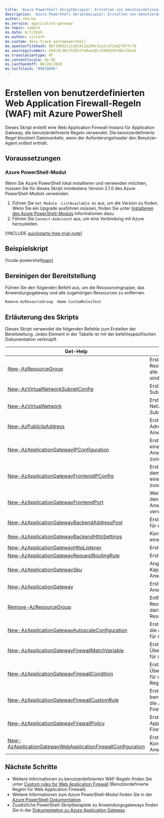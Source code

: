 ```yaml
---
title: 'Azure PowerShell-Skriptbeispiel: Erstellen von benutzerdefinierten WAF-Regeln'
description: 'Azure PowerShell-Skriptbeispiel: Erstellen von benutzerdefinierten Web Application Firewall-Regeln'
author: vhorne
ms.service: application-gateway
ms.topic: sample
ms.date: 6/7/2019
ms.author: victorh
ms.custom: devx-track-azurepowershell
ms.openlocfilehash: 8bf19052c11301412a299c31a2cd73ed2f9ffc7d
ms.sourcegitcommit: 656c0c38cf550327a9ee10cc936029378bc7b5a2
ms.translationtype: HT
ms.contentlocale: de-DE
ms.lasthandoff: 08/28/2020
ms.locfileid: "89079896"
---
```

# <a name="create-web-application-firewall-waf-custom-rules-with-azure-powershell"></a>Erstellen von benutzerdefinierten Web Application Firewall-Regeln (WAF) mit Azure PowerShell

Dieses Skript erstellt eine Web Application Firewall-Instanz für Application Gateway, die benutzerdefinierte Regeln verwendet. Die benutzerdefinierte Regel blockiert Datenverkehr, wenn der Anforderungsheader den Benutzer-Agent *evilbot* enthält.

## <a name="prerequisites"></a>Voraussetzungen

### <a name="azure-powershell-module"></a>Azure PowerShell-Modul

Wenn Sie Azure PowerShell lokal installieren und verwenden möchten, müssen Sie für dieses Skript mindestens Version 2.1.0 des Azure PowerShell-Moduls verwenden.

1. Führen Sie `Get-Module -ListAvailable Az` aus, um die Version zu finden. Wenn Sie ein Upgrade ausführen müssen, finden Sie unter [Installieren des Azure PowerShell-Moduls](/powershell/azure/install-az-ps) Informationen dazu.
2. Führen Sie `Connect-AzAccount` aus, um eine Verbindung mit Azure herzustellen.

[!INCLUDE [quickstarts-free-trial-note](../../../includes/quickstarts-free-trial-note.md)]

## <a name="sample-script"></a>Beispielskript

[!code-powershell[main](../../../powershell_scripts/application-gateway/waf-rules/waf-custom-rules.ps1 "Custom WAF rules")]

## <a name="clean-up-deployment"></a>Bereinigen der Bereitstellung

Führen Sie den folgenden Befehl aus, um die Ressourcengruppe, das Anwendungsgateway und alle zugehörigen Ressourcen zu entfernen.

```powershell
Remove-AzResourceGroup -Name CustomRulesTest
```

## <a name="script-explanation"></a>Erläuterung des Skripts

Dieses Skript verwendet die folgenden Befehle zum Erstellen der Bereitstellung. Jedes Element in der Tabelle ist mit der befehlsspezifischen Dokumentation verknüpft.

| Get-Help | Notizen |
|---|---|
| [New-AzResourceGroup](/powershell/module/az.resources/new-azresourcegroup) | Erstellt eine Ressourcengruppe, in der alle Ressourcen gespeichert sind. |
| [New-AzVirtualNetworkSubnetConfig](/powershell/module/az.network/new-azvirtualnetworksubnetconfig) | Erstellt die Subnetzkonfiguration. |
| [New-AzVirtualNetwork](/powershell/module/az.network/new-azvirtualnetwork) | Erstellt das virtuelle Netzwerk mit den Subnetzkonfigurationen. |
| [New-AzPublicIpAddress](/powershell/module/az.network/new-azpublicipaddress) | Erstellt die öffentliche IP-Adresse für das Anwendungsgateway. |
| [New-AzApplicationGatewayIPConfiguration](/powershell/module/az.network/new-azapplicationgatewayipconfiguration) | Erstellt die Konfiguration, die einem Subnetz das Anwendungsgateway zuordnet. |
| [New-AzApplicationGatewayFrontendIPConfig](/powershell/module/az.network/new-azapplicationgatewayfrontendipconfig) | Erstellt die Konfiguration, die dem Anwendungsgateway eine öffentliche IP-Adresse zuordnet. |
| [New-AzApplicationGatewayFrontendPort](/powershell/module/az.network/new-azapplicationgatewayfrontendport) | Weist einen Port zu, der für den Zugriff auf das Anwendungsgateway verwendet wird. |
| [New-AzApplicationGatewayBackendAddressPool](/powershell/module/az.network/new-azapplicationgatewaybackendaddresspool) | Erstellt einen Back-End-Pool für ein Anwendungsgateway. |
| [New-AzApplicationGatewayBackendHttpSettings](/powershell/module/az.network/new-azapplicationgatewaybackendhttpsetting) | Konfiguriert Einstellungen für einen Back-End-Pool. |
| [New-AzApplicationGatewayHttpListener](/powershell/module/az.network/new-azapplicationgatewayhttplistener) | Erstellt einen Listener. |
| [New-AzApplicationGatewayRequestRoutingRule](/powershell/module/az.network/new-azapplicationgatewayrequestroutingrule) | Erstellt eine Routingregel. |
| [New-AzApplicationGatewaySku](/powershell/module/az.network/new-azapplicationgatewaysku) | Angeben von Ebene und Kapazität für ein Anwendungsgateway. |
| [New-AzApplicationGateway](/powershell/module/az.network/new-azapplicationgateway) | Erstellen eines Anwendungsgateways |
|[Remove-AzResourceGroup](/powershell/module/az.resources/remove-azresourcegroup) | Entfernt eine Ressourcengruppe und alle darin enthaltenen Ressourcen. |
|[New-AzApplicationGatewayAutoscaleConfiguration](/powershell/module/az.network/New-AzApplicationGatewayAutoscaleConfiguration)|Erstellt eine Konfiguration für die automatische Skalierung für Application Gateway.|
|[New-AzApplicationGatewayFirewallMatchVariable](/powershell/module/az.network/New-AzApplicationGatewayFirewallMatchVariable)|Erstellt eine Übereinstimmungsvariable für die Firewallbedingung.|
|[New-AzApplicationGatewayFirewallCondition](/powershell/module/az.network/New-AzApplicationGatewayFirewallCondition)|Erstellt eine Übereinstimmungsbedingung für die benutzerdefinierte Regel.|
|[New-AzApplicationGatewayFirewallCustomRule](/powershell/module/az.network/New-AzApplicationGatewayFirewallCustomRule)|Erstellt eine neue benutzerdefinierte Regel für die Application Gateway-Firewallrichtlinie.|
|[New-AzApplicationGatewayFirewallPolicy](/powershell/module/az.network/New-AzApplicationGatewayFirewallPolicy)|Erstellt eine Application Gateway-Firewallrichtlinie.|
|[New-AzApplicationGatewayWebApplicationFirewallConfiguration](/powershell/module/az.network/New-AzApplicationGatewayWebApplicationFirewallConfiguration)|Erstellt eine WAF-Konfiguration für ein Anwendungsgateway.|

## <a name="next-steps"></a>Nächste Schritte

- Weitere Informationen zu benutzerdefinierten WAF-Regeln finden Sie unter [Custom rules for Web Application Firewall](../custom-waf-rules-overview.md) (Benutzerdefinierte Regeln für Web Application Firewall).
- Weitere Informationen zum Azure PowerShell-Modul finden Sie in der [Azure PowerShell-Dokumentation](/powershell/azure/).
- Zusätzliche PowerShell-Skriptbeispiele zu Anwendungsgateways finden Sie in der [Dokumentation zu Azure Application Gateway](../powershell-samples.md).
